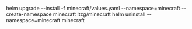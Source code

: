 helm upgrade --install -f minecraft/values.yaml --namespace=minecraft --create-namespace minecraft itzg/minecraft
helm uninstall --namespace=minecraft  minecraft